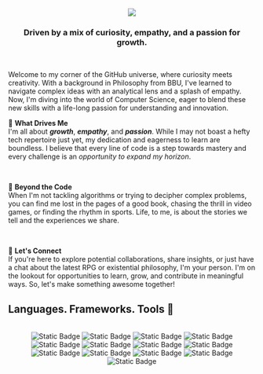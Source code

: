 <h1 align="center">
    <img src="https://readme-typing-svg.herokuapp.com/?font=Righteous&size=35&center=true&vCenter=true&width=500&height=70&duration=4500&lines=Hi+there!+👋;+I'm+Sophie.+🌸;" />
</h1>

<h3 align="center">Driven by a mix of curiosity, empathy, and a passion for growth.</h3>

<br/>

<div align="left">
 
 Welcome to my corner of the GitHub universe, where curiosity meets creativity. With a background in Philosophy from BBU, I've learned to navigate complex ideas with an analytical lens and a splash of empathy. Now, I'm diving into the world of Computer Science, eager to blend these new skills with a life-long passion for understanding and innovation.


🌱 **What Drives Me**
<br>
I'm all about **_growth_**, **_empathy_**, and **_passion_**. While I may not boast a hefty tech repertoire just yet, my dedication and eagerness to learn are boundless. I believe that every line of code is a step towards mastery and every challenge is an _opportunity to expand my horizon_.

<br>

 🎨 **Beyond the Code**
<br>
When I'm not tackling algorithms or trying to decipher complex problems, you can find me lost in the pages of a good book, chasing the thrill in video games, or finding the rhythm in sports. Life, to me, is about the stories we tell and the experiences we share.

<br>

 🤝 **Let's Connect**
 <br>
If you're here to explore potential collaborations, share insights, or just have a chat about the latest RPG or existential philosophy, I'm your person. I'm on the lookout for opportunities to learn, grow, and contribute in meaningful ways. So, let's make something awesome together!
 
 </div>
 
<h2 align="left"> Languages. Frameworks. Tools 🔨 </h2>
<br/>

<div align="center">

<img alt="Static Badge" src="https://img.shields.io/badge/AzureDevOps-%230078D7?style=for-the-badge&logo=azuredevops&logoColor=white">
<img alt="Static Badge" src="https://img.shields.io/badge/MicrosoftTeams-%236264A7?style=for-the-badge&logo=microsoftteams&logoColor=white">
<img alt="Static Badge" src="https://img.shields.io/badge/figma-%23F24E1E?style=for-the-badge&logo=figma&logoColor=white">
<img alt="Static Badge" src="https://img.shields.io/badge/Markdown-%23000000?style=for-the-badge&logo=markdown&logoColor=white">
<img alt="Static Badge" src="https://img.shields.io/badge/JiraSoftware-%230052CC?style=for-the-badge&logo=jirasoftware&logoColor=white">
<img alt="Static Badge" src="https://img.shields.io/badge/Confluence-%23172B4D?style=for-the-badge&logo=confluence&logoColor=white">
<img alt="Static Badge" src="https://img.shields.io/badge/MicrosoftExcel-%23217346?style=for-the-badge&logo=microsoftexcel&logoColor=white">
<img alt="Static Badge" src="https://img.shields.io/badge/MicrosoftOutlook-%230078D4?style=for-the-badge&logo=microsoftoutlook&logoColor=white">
<img alt="Static Badge" src="https://img.shields.io/badge/LucidChart-%23F7A23C?style=for-the-badge&logo=lucidchart&logoColor=white">
<img alt="Static Badge" src="https://img.shields.io/badge/Trello-%230052CC?style=for-the-badge&logo=trello&logoColor=white">
<img alt="Static Badge" src="https://img.shields.io/badge/Moqups-%23259BEC?style=for-the-badge&logo=moqups&logoColor=white">
<img alt="Static Badge" src="https://img.shields.io/badge/MicrosoftPowerpoint-%23B7472A?style=for-the-badge&logo=microsoftpowerpoint&logoColor=white">
<img alt="Static Badge" src="https://img.shields.io/badge/MicrosoftOneNote-%237719AA?style=for-the-badge&logo=microsoftonenote&logoColor=white">

</div>
<br/>
